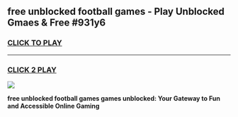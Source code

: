 
## free unblocked football games - Play Unblocked Gmaes & Free #931y6
<h3>
<a href="https://news.freeplayer.one?title=free_unblocked_football_games&ref=24F">CLICK TO PLAY</a></h3>
<hr>

<h3>
<a href="https://news.freeplayer.one?title=free_unblocked_football_games&ref=24F">CLICK 2 PLAY</a>
  
</h3>

<a href="https://news.freeplayer.one?title=free_unblocked_football_games&ref=24F/"><img src="https://clearcache.store/games.png"></a>


**free unblocked football games games unblocked: Your Gateway to Fun and Accessible Online Gaming**
